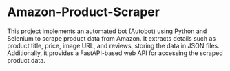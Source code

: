 # Amazon-Product-Scraper
This project implements an automated bot (Autobot) using Python and Selenium to scrape product data from Amazon. It extracts details such as product title, price, image URL, and reviews, storing the data in JSON files. Additionally, it provides a FastAPI-based web API for accessing the scraped product data.
